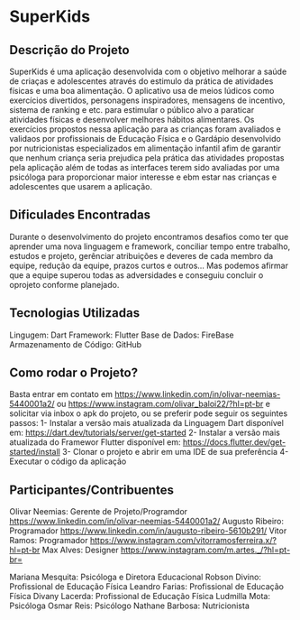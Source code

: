 # SuperKids

## Descrição do Projeto

SuperKids é uma aplicação desenvolvida com o objetivo melhorar a saúde de criaças e adolescentes através do estimulo da prática de atividades físicas e uma boa alimentação. O aplicativo usa de meios lúdicos como exercícios divertidos, personagens inspiradores, mensagens de incentivo, sistema de ranking e etc. para estimular o público alvo a paraticar atividades físicas e desenvolver melhores hábitos alimentares.
Os exercícios propostos nessa aplicação para as crianças foram avaliados e validaos por profissionais de  Educação Física e o Gardápio desenvolvido por nutricionistas especializados em alimentação infantil afim de garantir que nenhum criança seria prejudica pela prática das atividades propostas pela aplicação além de todas as interfaces terem sido avaliadas por uma psicóloga para proporcionar maior interesse e ebm estar nas crianças e adolescentes que usarem a aplicação.


## Dificulades Encontradas

Durante o desenvolvimento do projeto encontramos desafios como ter que aprender uma nova linguagem e framework, conciliar tempo entre trabalho, estudos e projeto, gerênciar atribuições e deveres de cada membro da equipe, redução da equipe, prazos curtos e outros... Mas podemos afirmar que a equipe superou todas as adversidades e conseguiu concluir o oprojeto conforme planejado.


## Tecnologias Utilizadas

Lingugem: Dart
Framework: Flutter
Base de Dados: FireBase
Armazenamento de Código: GitHub


## Como rodar o Projeto?

Basta entrar em contato em https://www.linkedin.com/in/olivar-neemias-5440001a2/ ou https://www.instagram.com/olivar_baloi22/?hl=pt-br e solicitar via inbox o apk do projeto, ou se preferir pode seguir os seguintes passos:
  1- Instalar a versão mais atualizada da Linguagem Dart disponível em: https://dart.dev/tutorials/server/get-started
  2- Instalar a versão mais atualizada do Framewor Flutter disponível em: https://docs.flutter.dev/get-started/install
  3- Clonar o projeto e abrir em uma IDE de sua preferência
  4- Executar o código da aplicação
  

## Participantes/Contribuentes

Olivar Neemias: Gerente de Projeto/Programdor https://www.linkedin.com/in/olivar-neemias-5440001a2/
Augusto Ribeiro: Programador https://www.linkedin.com/in/augusto-ribeiro-5610b291/
Vitor Ramos: Programador https://www.instagram.com/vitorramosferreira.x/?hl=pt-br
Max Alves: Designer https://www.instagram.com/m.artes._/?hl=pt-br=

Mariana Mesquita: Psicóloga e Diretora Educacional
Robson Divino: Profissional de Educação Física
Leandro Farias: Profissional de Educação Física
Divany Lacerda: Profissional de Educação Física
Ludmilla Mota: Psicóloga
Osmar Reis: Psicólogo
Nathane Barbosa: Nutricionista
